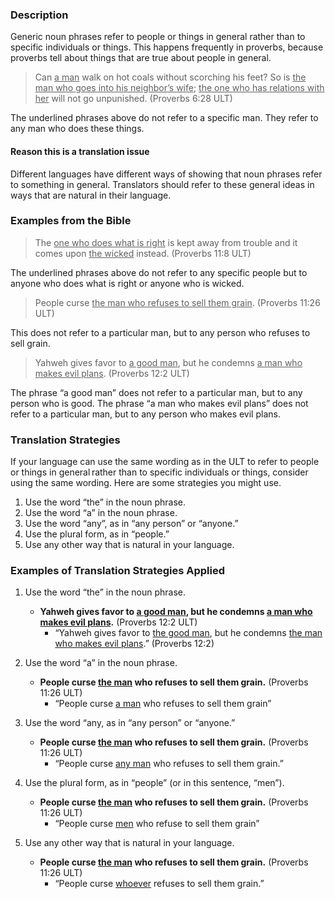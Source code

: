 

### Description

Generic noun phrases refer to people or things in general rather than to specific individuals or things. This happens frequently in proverbs, because proverbs tell about things that are true about people in general.

>Can <u>a man</u> walk on hot coals without scorching his feet?
>So is <u>the man who goes into his neighbor’s wife</u>;
><u>the one who has relations with her</u> will not go unpunished. (Proverbs 6:28 ULT)

The underlined phrases above do not refer to a specific man. They refer to any man who does these things.

#### Reason this is a translation issue

Different languages have different ways of showing that noun phrases refer to something in general. Translators should refer to these general ideas in ways that are natural in their language.

### Examples from the Bible

>The <u>one who does what is right</u> is kept away from trouble and it comes upon <u>the wicked</u> instead. (Proverbs 11:8 ULT)

The underlined phrases above do not refer to any specific people but to anyone who does what is right or anyone who is wicked.

>People curse <u>the man who refuses to sell them grain</u>. (Proverbs 11:26 ULT)

This does not refer to a particular man, but to any person who refuses to sell grain.
>Yahweh gives favor to <u>a good man</u>, but he condemns <u>a man who makes evil plans</u>. (Proverbs 12:2 ULT)

The phrase “a good man” does not refer to a particular man, but to any person who is good. The phrase “a man who makes evil plans” does not refer to a particular man, but to any person who makes evil plans.

### Translation Strategies

If your language can use the same wording as in the ULT to refer to people or things in general rather than to specific individuals or things, consider using the same wording. Here are some strategies you might use.

1. Use the word “the” in the noun phrase.
1. Use the word “a” in the noun phrase.
1. Use the word “any”, as in “any person” or “anyone.”
1. Use the plural form, as in “people.”
1. Use any other way that is natural in your language.

### Examples of Translation Strategies Applied

1. Use the word “the” in the noun phrase.

    * **Yahweh gives favor to <u>a good man</u>, but he condemns <u>a man who makes evil plans</u>.** (Proverbs 12:2 ULT)
        * “Yahweh gives favor to <u>the good man</u>, but he condemns <u>the man who makes evil plans</u>.” (Proverbs 12:2)

1. Use the word “a” in the noun phrase.

    * **People curse <u>the man</u> who refuses to sell them grain.** (Proverbs 11:26 ULT)
        * “People curse <u>a man</u> who refuses to sell them grain”

1. Use the word “any, as in “any person” or “anyone.”

    * **People curse <u>the man</u> who refuses to sell them grain.** (Proverbs 11:26 ULT)
        * “People curse <u>any man</u> who refuses to sell them grain.”

1. Use the plural form, as in “people” (or in this sentence, “men”).

    * **People curse <u>the man</u> who refuses to sell them grain.** (Proverbs 11:26 ULT)
        * “People curse <u>men</u> who refuse to sell them grain”

1. Use any other way that is natural in your language.

    * **People curse <u>the man</u> who refuses to sell them grain.** (Proverbs 11:26 ULT)
        * “People curse <u>whoever</u> refuses to sell them grain.”


